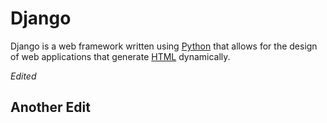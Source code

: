 # Django



Django is a web framework written using [Python](/wiki/Python) that allows for the design of web applications that generate [HTML](/wiki/HTML) dynamically.



*Edited*

## Another Edit